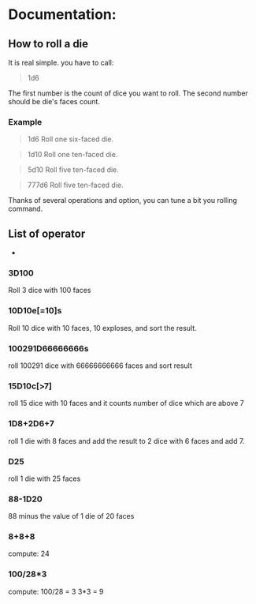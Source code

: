 # Documentation:

## How to roll a die 

It is real simple. you have to call:
> 1d6

The first number is the count of dice you want to roll. The second number should be die's faces count.

### Example
> 1d6
Roll one six-faced die.

> 1d10
Roll one ten-faced die.

> 5d10
Roll five ten-faced die.

> 777d6
Roll five ten-faced die.


Thanks of several operations and option, you can tune a bit you rolling command.

## List of operator
*

### 3D100
Roll 3 dice with 100 faces

### 10D10e[=10]s
Roll 10 dice with 10 faces, 10 exploses, and sort the result.

### 100291D66666666s
roll 100291 dice with 66666666666 faces and sort result

### 15D10c[>7]
roll 15 dice with 10 faces and it counts number of dice which are above 7

### 1D8+2D6+7
roll 1 die with 8 faces and add the result to 2 dice with 6 faces and add 7.

### D25
roll 1 die with 25 faces

### 88-1D20
88 minus the value of 1 die of 20 faces

### 8+8+8
compute: 24



### 100/28*3
compute: 100/28 = 3
3*3 = 9
